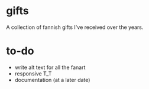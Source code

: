 # gifts

A collection of fannish gifts I've received over the years.

# to-do

- write alt text for all the fanart
- responsive T_T
- documentation (at a later date)